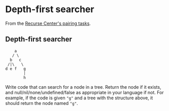 # Depth-first searcher

From the [Recurse Center's pairing tasks](https://www.recurse.com/pairing-tasks).

## Depth-first searcher

```
    a
   / \
  b   c
 /|\   \
d e f   g
        |
        h
```

Write code that can search for a node in a tree. Return the node if it exists, and null/nil/none/undefined/false as appropriate in your language if not. For example, if the code is given `"g"` and a tree with the structure above, it should return the node named `"g"`.
